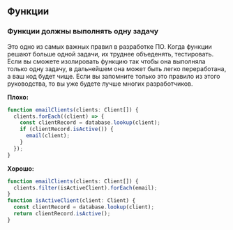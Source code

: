 ## Функции

### Функции должны выполнять одну задачу

Это одно из самых важных правил в разработке ПО. Когда функции решают больше одной задачи,
их труднее объеденять, тестировать. Если вы сможете изолировать функцию так чтобы она выполняла только одну задачу, в дальнейшем она может быть легко переработана, а ваш код будет чище. Если вы запомните только это правило из этого руководства, то вы уже будете лучше многих разработчиков.

**Плохо:**

```ts
function emailClients(clients: Client[]) {
  clients.forEach((client) => {
    const clientRecord = database.lookup(client);
    if (clientRecord.isActive()) {
      email(client);
    }
  });
}
```

**Хорошо:**

```ts
function emailClients(clients: Client[]) {
  clients.filter(isActiveClient).forEach(email);
}
function isActiveClient(client: Client) {
  const clientRecord = database.lookup(client);
  return clientRecord.isActive();
}
```